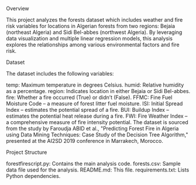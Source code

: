 Overview

This project analyzes the forests dataset which includes weather and fire risk variables for locations in Algerian forests from two regions: Bejaia (northeast Algeria) and Sidi Bel-abbes (northwest Algeria). By leveraging data visualization and multiple linear regression models, this analysis explores the relationships among various environmental factors and fire risk.

Dataset

The dataset includes the following variables:

temp: Maximum temperature in degrees Celsius.
humid: Relative humidity as a percentage.
region: Indicates location in either Bejaia or Sidi Bel-abbes.
fire: Whether a fire occurred (True) or didn’t (False).
FFMC: Fine Fuel Moisture Code – a measure of forest litter fuel moisture.
ISI: Initial Spread Index – estimates the potential spread of a fire.
BUI: Buildup Index – estimates the potential heat release during a fire.
FWI: Fire Weather Index – a comprehensive measure of fire intensity potential.
The dataset is sourced from the study by Faroudja ABID et al., "Predicting Forest Fire in Algeria using Data Mining Techniques: Case Study of the Decision Tree Algorithm," presented at the AI2SD 2019 conference in Marrakech, Morocco.

Project Structure

forestfirescript.py: Contains the main analysis code.
forests.csv: Sample data file used for the analysis.
README.md: This file.
requirements.txt: Lists Python dependencies.
